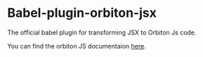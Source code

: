 # Babel-plugin-orbiton-jsx

The official babel plugin for transforming JSX to Orbiton Js code.

You can find the orbiton JS documentaion [here](https://orbitonjs.github.io). 

